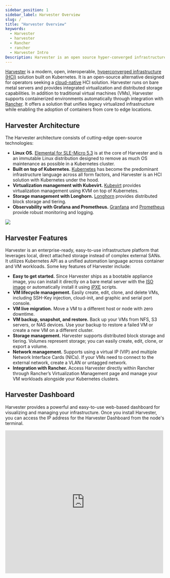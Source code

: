 ```yaml
---
sidebar_position: 1
sidebar_label: Harvester Overview
slug: /
title: "Harvester Overview"
keywords:
  - Harvester
  - harvester
  - Rancher
  - rancher
  - Harvester Intro
Description: Harvester is an open source hyper-converged infrastructure (HCI) software built on Kubernetes. It is an open source alternative to vSphere and Nutanix.
---
```

[Harvester](https://harvesterhci.io/) is a modern, open, interoperable, [hyperconverged infrastructure (HCI)](https://en.wikipedia.org/wiki/Hyper-converged_infrastructure) solution built on Kubernetes. It is an open-source alternative designed for operators seeking a [cloud-native](https://about.gitlab.com/topics/cloud-native/) HCI solution. Harvester runs on bare metal servers and provides integrated virtualization and distributed storage capabilities. In addition to traditional virtual machines (VMs), Harvester supports containerized environments automatically through integration with [Rancher](https://ranchermanager.docs.rancher.com/integrations-in-rancher/harvester). It offers a solution that unifies legacy virtualized infrastructure while enabling the adoption of containers from core to edge locations.

## Harvester Architecture

The Harvester architecture consists of cutting-edge open-source technologies:
- **Linux OS.** [Elemental for SLE-Micro 5.3](https://github.com/rancher/elemental-toolkit) is at the core of Harvester and is an immutable Linux distribution designed to remove as much OS maintenance as possible in a Kubernetes cluster. 
- **Built on top of Kubernetes.** [Kubernetes](https://kubernetes.io/) has become the predominant infrastructure language across all form factors, and Harvester is an HCI solution with Kubernetes under the hood.
- **Virtualization management with Kubevirt.** [Kubevirt](https://kubevirt.io/) provides virtualization management using KVM on top of Kubernetes.
- **Storage management with Longhorn.** [Longhorn](https://longhorn.io/) provides distributed block storage and tiering.
- **Observability with Grafana and Prometheus.** [Granfana](https://grafana.com/) and [Prometheus](https://prometheus.io/) provide robust monitoring and logging.

![](/img/v1.1/architecture.svg)

## Harvester Features

Harvester is an enterprise-ready, easy-to-use infrastructure platform that leverages local, direct attached storage instead of complex external SANs. It utilizes Kubernetes API as a unified automation language across container and VM workloads. Some key features of Harvester include:
- **Easy to get started.** Since Harvester ships as a bootable appliance image, you can install it directly on a bare metal server with the [ISO image](https://github.com/harvester/harvester/releases) or automatically install it using [iPXE](https://docs.harvesterhci.io/dev/install/pxe-boot-install) scripts.
- **VM lifecycle management.** Easily create, edit, clone, and delete VMs, including SSH-Key injection, cloud-init, and graphic and serial port console.
- **VM live migration.** Move a VM to a different host or node with zero downtime.
- **VM backup, snapshot, and restore.** Back up your VMs from NFS, S3 servers, or NAS devices. Use your backup to restore a failed VM or create a new VM on a different cluster.
- **Storage management.** Harvester supports distributed block storage and tiering. Volumes represent storage; you can easily create, edit, clone, or export a volume.
- **Network management.** Supports using a virtual IP (VIP) and multiple Network Interface Cards (NICs). If your VMs need to connect to the external network, create a VLAN or untagged network.
- **Integration with Rancher.** Access Harvester directly within Rancher through Rancher’s Virtualization Management page and manage your VM workloads alongside your Kubernetes clusters.

## Harvester Dashboard

Harvester provides a powerful and easy-to-use web-based dashboard for visualizing and managing your infrastructure. Once you install Harvester, you can access the IP address for the Harvester Dashboard from the node's terminal.

<div class="text-center">
   <iframe width="99%" height="450" src="https://www.youtube.com/embed/Ngsk7m6NYf4" title="YouTube video player" frameborder="0" allow="accelerometer; autoplay; clipboard-write; encrypted-media; gyroscope; picture-in-picture" allowfullscreen></iframe>
</div>

